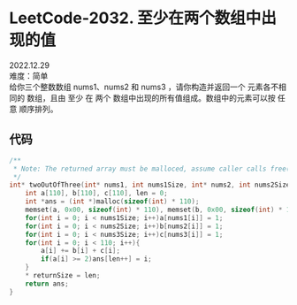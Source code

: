 # LeetCode-2032. 至少在两个数组中出现的值    
2022.12.29  
难度：简单  
给你三个整数数组 nums1、nums2 和 nums3 ，请你构造并返回一个 元素各不相同的 数组，且由 至少 在 两个 数组中出现的所有值组成。数组中的元素可以按 任意 顺序排列。

## 代码

```c
/**
 * Note: The returned array must be malloced, assume caller calls free().
 */
int* twoOutOfThree(int* nums1, int nums1Size, int* nums2, int nums2Size, int* nums3, int nums3Size, int* returnSize){
    int a[110], b[110], c[110], len = 0;
    int *ans = (int *)malloc(sizeof(int) * 110);
    memset(a, 0x00, sizeof(int) * 110), memset(b, 0x00, sizeof(int) * 110), memset(c, 0x00, sizeof(int) * 110), memset(ans, 0x00, sizeof(int) * 110);
    for(int i = 0; i < nums1Size; i++)a[nums1[i]] = 1;
    for(int i = 0; i < nums2Size; i++)b[nums2[i]] = 1;
    for(int i = 0; i < nums3Size; i++)c[nums3[i]] = 1;
    for(int i = 0; i < 110; i++){
        a[i] += b[i] + c[i];
        if(a[i] >= 2)ans[len++] = i;
    }
    * returnSize = len;
    return ans;
}
```






